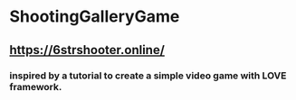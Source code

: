 # ShootingGalleryGame
## https://6strshooter.online/
### inspired by a tutorial to create a simple video game with LOVE framework.
